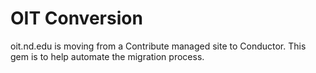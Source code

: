 OIT Conversion
==============

oit.nd.edu is moving from a Contribute managed site to Conductor.  This gem
is to help automate the migration process.